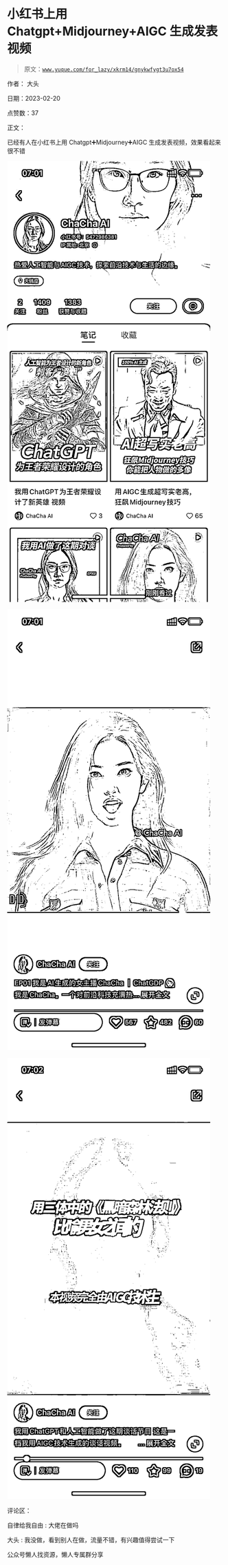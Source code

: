 # 小红书上用 Chatgpt+Midjourney+AIGC 生成发表视频

> 原文：[`www.yuque.com/for_lazy/xkrm14/gnykwfygt3u7ox54`](https://www.yuque.com/for_lazy/xkrm14/gnykwfygt3u7ox54)



作者： 大头



日期：2023-02-20



点赞数：37



正文：



已经有人在小红书上用 Chatgpt➕Midjourney➕AIGC 生成发表视频，效果看起来很不错



![](img/c6195b8dd8089cb32e8df47885e10090.png)  

![](img/4f5800de95e781a3c6bad9cae7fe10b5.png)  

![](img/6a18113ad6e26f6b1008f6735d93ddf4.png)  

评论区：



自律给我自由 : 大佬在做吗



大头 : 我没做，看到别人在做，流量不错，有兴趣值得尝试一下



公众号懒人找资源，懒人专属群分享

